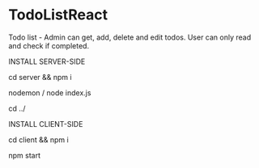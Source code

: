 # TodoListReact
Todo list - Admin can get, add, delete and edit todos. User can only read and check if completed.


INSTALL SERVER-SIDE

cd server && npm i

nodemon / node index.js

cd ../


INSTALL CLIENT-SIDE

cd client && npm i

npm start
